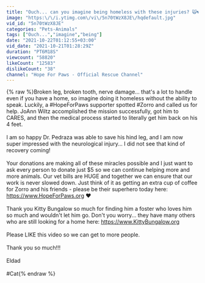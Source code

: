 ```yaml
---
title: "Ouch... can you imagine being homeless with these injuries? 🙀💔😱"
image: "https:\/\/i.ytimg.com\/vi\/5n70tWzX8JE\/hqdefault.jpg"
vid_id: "5n70tWzX8JE"
categories: "Pets-Animals"
tags: ["Ouch...","imagine","being"]
date: "2021-10-22T01:12:55+03:00"
vid_date: "2021-10-21T01:28:29Z"
duration: "PT6M18S"
viewcount: "58820"
likeCount: "12583"
dislikeCount: "38"
channel: "Hope For Paws - Official Rescue Channel"
---
```

{% raw %}Broken leg, broken tooth, nerve damage... that's a lot to handle even if you have a home, so imagine doing it homeless without the ability to speak.  Luckily, a #HopeForPaws supporter spotted #Zorro and called us for help.  JoAnn Wiltz accomplished the mission successfully, got him to CARES, and then the medical process started to literally get him back on his 4 feet.<br /><br />I am so happy Dr. Pedraza was able to save his hind leg, and I am now super impressed with the neurological injury... I did not see that kind of recovery coming!<br /><br />Your donations are making all of these miracles possible and I just want to ask every person to donate just $5 so we can continue helping more and more animals.  Our vet bills are HUGE and together we can ensure that our work is never slowed down.  Just think of it as getting an extra cup of coffee for Zorro and his friends - please be their superhero today here: <a rel="nofollow" target="blank" href="https://www.HopeForPaws.org">https://www.HopeForPaws.org</a> ❤️<br /><br />Thank you Kitty Bungalow so much for finding him a foster who loves him so much and wouldn't let him go.  Don't you worry... they have many others who are still looking for a home here: <a rel="nofollow" target="blank" href="https://www.KittyBungalow.org">https://www.KittyBungalow.org</a><br /><br />Please LIKE this video so we can get to more people.<br /><br />Thank you so much!!!<br /><br />Eldad<br /><br />#Cat{% endraw %}
